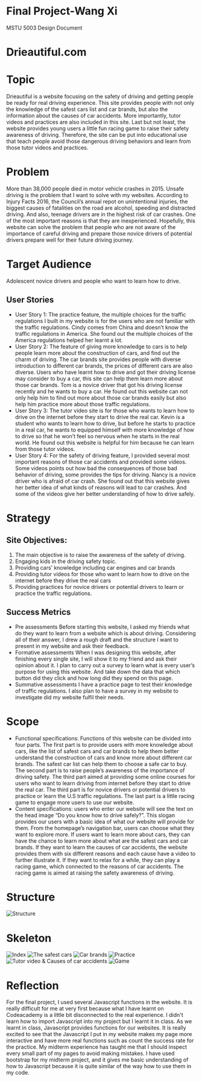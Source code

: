 # Final Project-Wang Xi
MSTU 5003 Design Document
# Drieautiful.com
# Topic
Drieautiful is a website focusing on the safety of driving and getting people be ready for real driving experience. This site provides people with not only the knowledge of the safest cars list and car brands, but also the information about the causes of car accidents. More importantly, tutor videos and practices are also included in this site. Last but not least, the website provides young users a little fun racing game to raise their safety awareness of driving. Therefore, the site can be put into educational use that teach people avoid those dangerous driving behaviors and learn from those tutor videos and practices.
# Problem
More than 38,000 people died in motor vehicle crashes in 2015. Unsafe driving is the problem that I want to solve with my websites. According to Injury Facts 2016, the Council’s annual repot on unintentional injuries, the biggest causes of fatalities on the road are alcohol, speeding and distracted driving. And also, teenage drivers are in the highest risk of car crashes. One of the most important reasons is that they are inexperienced. Hopefully, this website can solve the problem that people who are not aware of the importance of careful driving and prepare those novice drivers of potential drivers prepare well for their future driving journey.
# Target Audience
Adolescent novice drivers and people who want to learn how to drive.
## User Stories
* User Story 1:
The practice feature, the multiple choices for the traffic regulations I built in my website is for the users who are not familiar with the traffic regulations.
Cindy comes from China and doesn’t know the traffic regulations in America. She found out the multiple choices of the America regulations helped her learnt a lot.
* User Story 2:
The feature of giving more knowledge to cars is to help people learn more about the construction of cars, and find out the charm of driving. The car brands site provides people with diverse introduction to different car brands, the prices of different cars are also diverse. Users who have learnt how to drive and got their driving license may consider to buy a car, this site can help them learn more about those car brands.
Tom is a novice driver that got his driving license recently and he wants to buy a car. He found out this website can not only help him to find out more about those car brands easily but also help him practice more about those traffic regulations.
* User Story 3:
The tutor video site is for those who wants to learn how to drive on the internet before they start to drive the real car.
Kevin is a student who wants to learn how to drive, but before he starts to practice in a real car, he wants to equipped himself with more knowledge of how to drive so that he won’t feel so nervous when he starts in the real world. He found out this website is helpful for him because he can learn from those tutor videos.
* User Story 4:
For the safety of driving feature, I provided several most important reasons of those car accidents and provided some videos. Some videos points out how bad the consequences of those bad behavior of driving, some provides the tips for driving.
Nancy is a novice driver who is afraid of car crash. She found out that this website gives her better idea of what kinds of reasons will lead to car crashes. And some of the videos give her better understanding of how to drive safely.
# Strategy
## Site Objectives:
1.	The main objective is to raise the awareness of the safety of driving.
1.  Engaging kids in the driving safety topic.
1.	Providing cars’ knowledge including car engines and car brands
1.	Providing tutor videos for those who want to learn how to drive on the internet before they drive the real cars
1.	Providing practices for novice drivers or potential drivers to learn or practice the traffic regulations.
## Success Metrics
* Pre assessments
Before starting this website, I asked my friends what do they want to learn from a website which is about driving. Considering all of their answer, I drew a rough draft and the structure I want to present in my website and ask their feedback.
*	Formative assessments
When I was designing this website, after finishing every single site, I will show it to my friend and ask their opinion about it. I plan to carry out a survey to learn what is every user’s purpose for using this website. And take down the data that which button did they click and how long did they spend on this page.
*	Summative assessments
I have a practice page to test their knowledge of traffic regulations. I also plan to have a survey in my website to investigate did my website fulfil their needs.
# Scope
* Functional specifications: Functions of this website can be divided into four parts. The first part is to provide users with more knowledge about cars, like the list of safest cars and car brands to help them better understand the construction of cars and know more about different car brands. The safest car list can help them to choose a safe car to buy. The second part is to raise people’s awareness of the importance of driving safety. The third part aimed at providing some online courses for users who want to learn driving from internet before they start to drive the real car. The third part is for novice drivers or potential drivers to practice or learn the U.S traffic regulations. The last part is a little racing game to engage more users to use our website.
* Content specifications: users who enter our website will see the text on the head image “Do you know how to drive safely?”. This slogan provides our users with a basic idea of what our website will provide for them. From the homepage’s navigation bar, users can choose what they want to explore more. If users want to learn more about cars, they can have the chance to learn more about what are the safest cars and car brands. If they want to learn the causes of car accidents, the website provides them with six different reasons and each cause have a video to further illustrate it. If they want to relax for a while, they can play a racing game, which connected to the reasons of car accidents. The racing game is aimed at raising the safety awareness of driving.
# Structure
![Structure](/structure.png)
# Skeleton
![Index](/Index.png)
![The safest cars](/safestcarlists.png)
![Car brands](/carbrands.png)
![Practice](/practice1.png)
![Tutor video & Causes of car accidents](/tutorvideo.png)
![Game](/practice1.png)
# Reflection
For the final project, I used several Javascript functions in the website. It is really difficult for me at very first because what I have learnt on Codeacademy is a little bit disconnected to the real experience. I didn't learn how to import Javascript into my project but I learnt it in class. As we learnt in class, Javascript provides functions for our websites. It is really excited to see that the Javascript I put in my website makes my page more interactive and have more real functions such as count the success rate for the practice. My midterm experience has taught me that I should inspect every small part of my pages to avoid making mistakes. I have used bootstrap for my midterm project, and it gives me basic understanding of how to Javascript because it is quite similar of the way how to use them in my code.  
